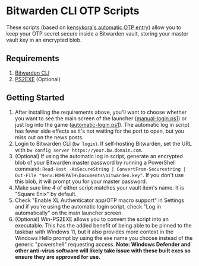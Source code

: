 # Bitwarden CLI OTP Scripts


These scripts (based on [kensykora's automatic OTP entry](https://gist.github.com/kensykora/b220573b4230d7622c5a23a497c75fd3)) allow you to keep your OTP secret secure inside a Bitwarden vault, storing your master vault key in an encrypted blob.

## Requirements
1. [Bitwarden CLI](https://bitwarden.com/help/cli/#download-and-install)
2. [PS2EXE](https://github.com/MScholtes/PS2EXE) (Optional)

## Getting Started
1. After installing the requirements above, you'll want to choose whether you want to see the main screen of the launcher ([manual-login.ps1](/misc/bitwarden-cli-otp/manual-login.ps1)) or just log into the game ([automatic-login.ps1](/misc/bitwarden-cli-otp/automatic-login.ps1)). The automatic log in script has fewer side effects as it's not waiting for the port to open, but you miss out on the news posts.
2. Login to Bitwarden CLI (`bw login`). If self-hosting Bitwarden, set the URL with `bw config server https://your.bw.domain.com`.
3. (Optional) If using the automatic log in script, generate an encrypted blob of your Bitwarden master password by running a PowerShell command: `Read-Host -AsSecureString | ConvertFrom-Securestring | Out-File "$env:HOMEPATH\Documents\bitwarden.key"`. If you don't use this blob, it will prompt you for your master password.
4. Make sure line 4 of either script matches your vault item's name. It is "Square Enix" by default.
5. Check "Enable XL Authenticator app/OTP macro support" in Settings and if you're using the automatic login script, check "Log in automatically" on the main launcher screen.
6. (Optional) Win-PS2EXE allows you to convert the script into an executable. This has the added benefit of being able to be pinned to the taskbar with Windows 11, but it also provides more context in the Windows Hello prompt by using the exe name you choose instead of the generic "powershell" requesting access. **Note: Windows Defender and other anti-virus software will likely take issue with these built exes so ensure they are approved for use.**
